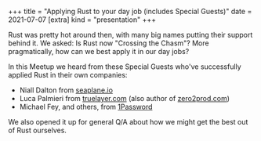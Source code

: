 +++
title = "Applying Rust to your day job (includes Special Guests)"
date = 2021-07-07
[extra]
kind = "presentation"
+++

<p>
    Rust was pretty hot around then, with many big names
    putting their support behind it. We asked: Is Rust now
    "Crossing the Chasm"? More pragmatically, how can we best
    apply it in our day jobs?
</p>
<p>
    In this Meetup we heard from these Special Guests who've
    successfully applied Rust in their own companies:
</p>
<ul>
    <li>
    Niall Dalton from
    <a href="https://seaplane.io/">seaplane.io</a>
    </li>
    <li>
    Luca Palmieri from
    <a href="https://truelayer.com/">truelayer.com</a> (also
    author of
    <a href="https://www.zero2prod.com/">zero2prod.com</a>)
    </li>
    <li>
    Michael Fey, and others, from
    <a href="https://1password.com/">1Password</a>
    </li>
</ul>
<p>
    We also opened it up for general Q/A about how we might
    get the best out of Rust ourselves.
</p>

